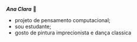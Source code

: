 ***Ana Clara***  🤍
- projeto de pensamento computacional;
- sou estudante;
- gosto de pintura imprecionista e dança classica
